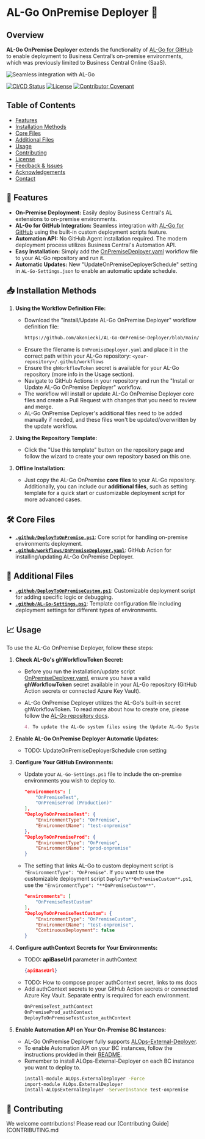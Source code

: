 # AL-Go OnPremise Deployer 🚀

## Overview
**AL-Go OnPremise Deployer** extends the functionality of [AL-Go for GitHub](https://github.com/microsoft/AL-Go) to enable deployment to Business Central’s on-premise environments, which was previously limited to Business Central Online (SaaS).

![Seamless integration with AL-Go](https://i.pinimg.com/originals/4f/7e/ab/4f7eab8b98913e658391c54b57980e68.gif)

[![CI/CD Status](https://img.shields.io/github/actions/workflow/status/akoniecki/AL-Go-OnPremise-Deployer/CICD.yml)](https://github.com/akoniecki/AL-Go-OnPremise-Deployer/actions)
[![License](https://img.shields.io/github/license/akoniecki/AL-Go-OnPremise-Deployer)](LICENSE)
[![Contributor Covenant](https://img.shields.io/badge/Contributor%20Covenant-2.1-4baaaa.svg)](CODE_OF_CONDUCT.md)

## Table of Contents
- [Features](#-features)
- [Installation Methods](#-installation-methods)
- [Core Files](#-core-files)
- [Additional Files](#additional-files)
- [Usage](#-usage)
- [Contributing](#-contributing)
- [License](#-license)
- [Feedback & Issues](#-feedback--issues)
- [Acknowledgements](#-acknowledgements)
- [Contact](#-contact)

## 🚀 Features
- **On-Premise Deployment:** Easily deploy Business Central's AL extensions to on-premise environments.
- **AL-Go for GitHub Integration:** Seamless integration with [AL-Go for GitHub](https://github.com/microsoft/AL-Go) using the built-in custom deployment scripts feature.
- **Automation API:** No GitHub Agent installation required. The modern deployment process utilizes Business Central's Automation API.
- **Easy Installation:** Simply add the [OnPremiseDeployer.yaml](https://github.com/akoniecki/AL-Go-OnPremise-Deployer/blob/main/.github/workflows/OnPremiseDeployer.yaml) workflow file to your AL-Go repository and run it.
- **Automatic Updates:** New "UpdateOnPremiseDeployerSchedule" setting in `AL-Go-Settings.json` to enable an automatic update schedule.

## 📥 Installation Methods
1. **Using the Workflow Definition File:**
   - Download the "Install/Update AL-Go OnPremise Deployer" workflow definition file:
     ```bash
     https://github.com/akoniecki/AL-Go-OnPremise-Deployer/blob/main/.github/workflows/OnPremiseDeployer.yaml
     ```
   - Ensure the filename is `OnPremiseDeployer.yaml` and place it in the correct path within your AL-Go repository: `<your-repository>/.github/workflows`
   - Ensure the `ghWorkflowToken` secret is available for your AL-Go repository (more info in the Usage section).
   - Navigate to GitHub Actions in your repository and run the "Install or Update AL-Go OnPremise Deployer" workflow.
   - The workflow will install or update AL-Go OnPremise Deployer core files and create a Pull Request with changes that you need to review and merge.
   - AL-Go OnPremise Deployer's additional files need to be added manually if needed, and these files won't be updated/overwritten by the update workflow.

2. **Using the Repository Template:**
   - Click the "Use this template" button on the repository page and follow the wizard to create your own repository based on this one.

3. **Offline Installation:**
   - Just copy the AL-Go OnPremise **core files** to your AL-Go repository. Additionally, you can include our **additional files**, such as setting template for a quick start or customizable deployment script for more advanced cases.

## 🛠️ Core Files
- **[`.github/DeployToOnPremise.ps1`](https://github.com/akoniecki/AL-Go-OnPremise-Deployer/blob/main/.github/DeployToOnPremise.ps1)**: Core script for handling on-premise environments deployment.
- **[`.github/workflows/OnPremiseDeployer.yaml`](https://github.com/akoniecki/AL-Go-OnPremise-Deployer/blob/main/.github/workflows/OnPremiseDeployer.yaml)**: GitHub Action for installing/updating AL-Go OnPremise Deployer.

## 🧰 Additional Files
- **[`.github/DeployToOnPremiseCustom.ps1`](https://github.com/akoniecki/AL-Go-OnPremise-Deployer/blob/main/.github/DeployToOnPremiseCustom.ps1)**: Customizable deployment script for adding specific logic or debugging.
- **[`.github/AL-Go-Settings.ps1`](https://github.com/akoniecki/AL-Go-OnPremise-Deployer/blob/main/.github/AL-Go-Settings.ps1)**: Template configuration file including deployment settings for different types of environments.

## 📈 Usage
To use the AL-Go OnPremise Deployer, follow these steps:

1. **Check AL-Go's ghWorkflowToken Secret:**
   - Before you run the installation/update script [OnPremiseDeployer.yaml](https://github.com/akoniecki/AL-Go-OnPremise-Deployer/blob/main/.github/workflows/OnPremiseDeployer.yaml), ensure you have a valid **ghWorkflowToken** secret available in your AL-Go repository (GitHub Action secrets or connected Azure Key Vault).
   - AL-Go OnPremise Deployer utilizes the AL-Go's built-in secret ghWorkflowToken. To read more about how to create one, please follow the [AL-Go repository docs](https://github.com/microsoft/AL-Go/blob/main/Scenarios/UpdateAlGoSystemFiles.md).

     ```markdown
     4. To update the AL-Go system files using the Update AL-Go System Files workflow, you need to provide a secret called GHTOKENWORKFLOW containing a Personal Access Token with permissions to modify workflows. Personal access tokens are either fine-grained personal access tokens or classic personal access tokens. AL-Go for GitHub works with both
     ```

2. **Enable AL-Go OnPremise Deployer Automatic Updates:**
   - TODO: UpdateOnPremiseDeployerSchedule cron setting 

3. **Configure Your GitHub Environments:**
   - Update your `AL-Go-Settings.ps1` file to include the on-premise environments you wish to deploy to.
     ```json
     "environments": [
         "OnPremiseTest",
         "OnPremiseProd (Production)"
     ],
     "DeployToOnPremiseTest": {
         "EnvironmentType": "OnPremise",
         "EnvironmentName": "test-onpremise"
     },
     "DeployToOnPremiseProd": {
         "EnvironmentType": "OnPremise",
         "EnvironmentName": "prod-onpremise"
     }
     ```
   - The setting that links AL-Go to custom deployment script is `"EnvironmentType": "OnPremise"`. If you want to use the customizable deployment script `DeployTo**OnPremiseCustom**.ps1`, use the `"EnvironmentType": "**OnPremiseCustom**"`.
     ```json
     "environments": [
         "OnPremiseTestCustom"
     ],
     "DeployToOnPremiseTestCustom": {
         "EnvironmentType": "OnPremiseCustom",
         "EnvironmentName": "test-onpremise",
         "ContinuousDeployment": false 
     }
     ```

4. **Configure authContext Secrets for Your Environments:**
   - TODO: **apiBaseUrl** parameter in authContext
     ```json
     {apiBaseUrl}
     ```
   - TODO: How to compose proper authContext secret, links to ms docs
   - Add authContext secrets to your GitHub Action secrets or connected Azure Key Vault. Separate entry is required for each environment.
     ```markdown
     OnPremiseTest_authContext
     OnPremiseProd_authContext
     DeployToOnPremiseTestCustom_authContext
     ```

5. **Enable Automation API on Your On-Premise BC Instances:**
   - AL-Go OnPremise Deployer fully supports [ALOps-External-Deployer](https://github.com/HodorNV/ALOps-External-Deployer).
   - To enable Automation API on your BC instances, follow the instructions provided in their [README](https://github.com/HodorNV/ALOps-External-Deployer).
   - Remember to install ALOps-External-Deployer on each BC instance you want to deploy to.
     ```bash
     install-module ALOps.ExternalDeployer -Force
     import-module ALOps.ExternalDeployer 
     Install-ALOpsExternalDeployer -ServerInstance test-onpremise
     ```

## 🌟 Contributing
We welcome contributions! Please read our [Contributing Guide](CONTRIBUTING.md
